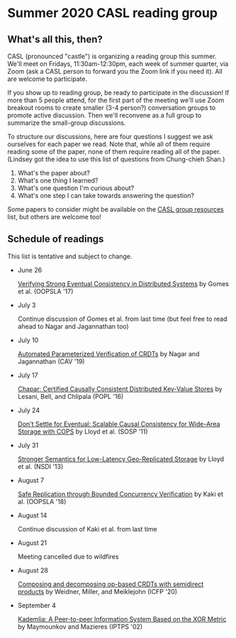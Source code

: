 # Summer 2020 CASL reading group

## What's all this, then?

CASL (pronounced "castle") is organizing a reading group this summer.  We'll meet on Fridays, 11:30am-12:30pm, each week of summer quarter, via Zoom (ask a CASL person to forward you the Zoom link if you need it).  All are welcome to participate.

If you show up to reading group, be ready to participate in the discussion!  If more than 5 people attend, for the first part of the meeting we'll use Zoom breakout rooms to create smaller (3-4 person?) conversation groups to promote active discussion.  Then we'll reconvene as a full group to summarize the small-group discussions.

To structure our discussions, here are four questions I suggest we ask ourselves for each paper we read.  Note that, while all of them require reading some of the paper, none of them require reading all of the paper. (Lindsey got the idea to use this list of questions from Chung-chieh Shan.)

1. What's the paper about?
2. What's one thing I learned?
3. What's one question I'm curious about?
4. What's one step I can take towards answering the question?

Some papers to consider might be available on the [CASL group resources](resources.md) list, but others are welcome too!

## Schedule of readings

This list is tentative and subject to change.

* June 26
    
    [Verifying Strong Eventual Consistency in Distributed Systems](https://dl.acm.org/doi/10.1145/3133933) by Gomes et al. (OOPSLA '17)

* July 3
    
    Continue discussion of Gomes et al. from last time (but feel free to read ahead to Nagar and Jagannathan too)
    
* July 10

    [Automated Parameterized Verification of CRDTs](https://www.cs.purdue.edu/homes/suresh/papers/cav19.pdf) by Nagar and Jagannathan (CAV '19)
    
* July 17

    [Chapar: Certified Causally Consistent Distributed Key-Value Stores](https://www.cs.ucr.edu/~lesani/companion/popl16/POPL16.pdf) by Lesani, Bell, and Chlipala (POPL '16)
    
* July 24   

    [Don't Settle for Eventual: Scalable Causal Consistency for Wide-Area Storage with COPS](https://www.cs.cmu.edu/~dga/papers/cops-sosp2011.pdf) by Lloyd et al. (SOSP '11)
    
* July 31

    [Stronger Semantics for Low-Latency Geo-Replicated Storage](https://www.usenix.org/system/files/conference/nsdi13/nsdi13-final149.pdf) by Lloyd et al. (NSDI '13)

* August 7

    [Safe Replication through Bounded Concurrency Verification](https://www.cs.purdue.edu/homes/suresh/papers/oopsla18.pdf) by Kaki et al. (OOPSLA '18)
    
* August 14

	Continue discussion of Kaki et al. from last time
    
* August 21

	Meeting cancelled due to wildfires
    
* August 28

	[Composing and decomposing op-based CRDTs with semidirect products](https://dl.acm.org/doi/10.1145/3408976) by Weidner, Miller, and Meiklejohn (ICFP '20)

* September 4

    [Kademlia: A Peer-to-peer Information System Based on the XOR Metric](https://pdos.csail.mit.edu/~petar/papers/maymounkov-kademlia-lncs.pdf) by Maymounkov and Mazieres (IPTPS '02)
